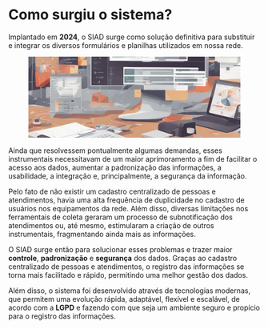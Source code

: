 # Como surgiu o sistema?

Implantado em **2024**, o SIAD surge como solução definitiva para substituir e integrar os diversos formulários e planilhas utilizados em nossa rede.

<figure><img src="../.gitbook/assets/image (1) (1) (1) (1) (1) (1) (1).png" alt=""><figcaption></figcaption></figure>

Ainda que resolvessem pontualmente algumas demandas, esses instrumentais necessitavam de um maior aprimoramento a fim de facilitar o acesso aos dados, aumentar a padronização das informações, a usabilidade, a integração e, principalmente, a segurança da informação.

Pelo fato de não existir um cadastro centralizado de pessoas e atendimentos, havia uma alta frequência de duplicidade no cadastro de usuários nos equipamentos da rede. Além disso, diversas limitações nos ferramentais de coleta geraram um processo de subnotificação dos atendimentos ou, até mesmo, estimularam a criação de outros instrumentais, fragmentando ainda mais as informações.

O SIAD surge então para solucionar esses problemas e trazer maior **controle**, **padronização** e **segurança** dos dados. Graças ao cadastro centralizado de pessoas e atendimentos, o registro das informações se torna mais facilitado e rápido, permitindo uma melhor gestão dos dados.

Além disso, o sistema foi desenvolvido através de tecnologias modernas, que permitem uma evolução rápida, adaptável, flexível e escalável, de acordo com a **LGPD** e fazendo com que seja um ambiente seguro e propício para o registro das informações.
